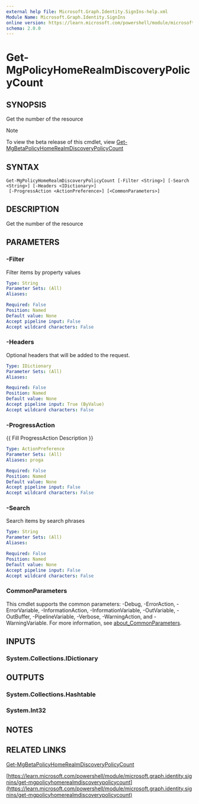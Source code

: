 ```yaml
---
external help file: Microsoft.Graph.Identity.SignIns-help.xml
Module Name: Microsoft.Graph.Identity.SignIns
online version: https://learn.microsoft.com/powershell/module/microsoft.graph.identity.signins/get-mgpolicyhomerealmdiscoverypolicycount
schema: 2.0.0
---
```


# Get-MgPolicyHomeRealmDiscoveryPolicyCount

## SYNOPSIS
Get the number of the resource

> [!NOTE]
> To view the beta release of this cmdlet, view [Get-MgBetaPolicyHomeRealmDiscoveryPolicyCount](/powershell/module/Microsoft.Graph.Beta.Identity.SignIns/Get-MgBetaPolicyHomeRealmDiscoveryPolicyCount?view=graph-powershell-beta)

## SYNTAX

```
Get-MgPolicyHomeRealmDiscoveryPolicyCount [-Filter <String>] [-Search <String>] [-Headers <IDictionary>]
 [-ProgressAction <ActionPreference>] [<CommonParameters>]
```

## DESCRIPTION
Get the number of the resource

## PARAMETERS

### -Filter
Filter items by property values

```yaml
Type: String
Parameter Sets: (All)
Aliases:

Required: False
Position: Named
Default value: None
Accept pipeline input: False
Accept wildcard characters: False
```

### -Headers
Optional headers that will be added to the request.

```yaml
Type: IDictionary
Parameter Sets: (All)
Aliases:

Required: False
Position: Named
Default value: None
Accept pipeline input: True (ByValue)
Accept wildcard characters: False
```

### -ProgressAction
{{ Fill ProgressAction Description }}

```yaml
Type: ActionPreference
Parameter Sets: (All)
Aliases: proga

Required: False
Position: Named
Default value: None
Accept pipeline input: False
Accept wildcard characters: False
```

### -Search
Search items by search phrases

```yaml
Type: String
Parameter Sets: (All)
Aliases:

Required: False
Position: Named
Default value: None
Accept pipeline input: False
Accept wildcard characters: False
```

### CommonParameters
This cmdlet supports the common parameters: -Debug, -ErrorAction, -ErrorVariable, -InformationAction, -InformationVariable, -OutVariable, -OutBuffer, -PipelineVariable, -Verbose, -WarningAction, and -WarningVariable. For more information, see [about_CommonParameters](http://go.microsoft.com/fwlink/?LinkID=113216).

## INPUTS

### System.Collections.IDictionary
## OUTPUTS

### System.Collections.Hashtable
### System.Int32
## NOTES

## RELATED LINKS
[Get-MgBetaPolicyHomeRealmDiscoveryPolicyCount](/powershell/module/Microsoft.Graph.Beta.Identity.SignIns/Get-MgBetaPolicyHomeRealmDiscoveryPolicyCount?view=graph-powershell-beta)

[https://learn.microsoft.com/powershell/module/microsoft.graph.identity.signins/get-mgpolicyhomerealmdiscoverypolicycount](https://learn.microsoft.com/powershell/module/microsoft.graph.identity.signins/get-mgpolicyhomerealmdiscoverypolicycount)





